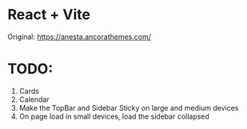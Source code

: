 # React + Vite
Original: https://anesta.ancorathemes.com/

# TODO:
1. Cards
2. Calendar
3. Make the TopBar and Sidebar Sticky on large and medium devices
4. On page load in small devices, load the sidebar collapsed

